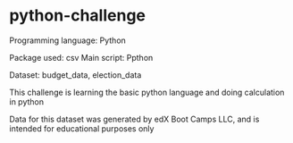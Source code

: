 # python-challenge

Programming language: Python


Package used: csv
Main script: Ppthon

Dataset: budget_data, election_data

This challenge is learning the basic python language and doing  calculation in python

Data for this dataset was generated by edX Boot Camps LLC, and is intended for educational purposes only

